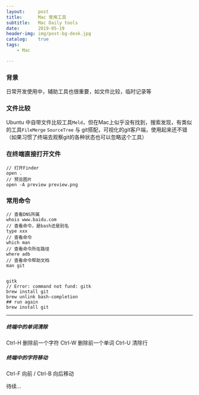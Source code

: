```yaml
---
layout:     post
title:      Mac 常用工具
subtitle:   Mac Daily tools
date:       2019-05-19
header-img: img/post-bg-desk.jpg
catalog:    true
tags:
    - Mac

---
```

### 背景
日常开发使用中，辅助工具也很重要，如文件比较，临时记录等

### 文件比较
Ubuntu 中自带文件比较工具`Meld`，但在Mac上似乎没有找到，搜索发现，有类似的工具`FileMerge`
`SourceTree` 与 git搭配，可视化的git客户端，使用起来还不错（如果习惯了终端去观察git的各种状态也可以忽略这个工具） 

### 在终端直接打开文件
```
// 打开Finder
open .
// 预览图片
open -A preview preview.png
```
### 常用命令
```
// 查看DNS所属
whois www.baidu.com
// 查看命令，是bash还是别名
type xxx
// 查看命令
which man
// 查看命令所在路径
where adb
// 查看命令帮助文档
man git


gitk
// Error: command not fund: gitk
brew install git
brew unlink bash-completion
## run again
brew install git

```

----

##### 终端中的单词清除

Ctrl-H 删除前一个字符 Ctrl-W 删除前一个单词 Ctrl-U 清除行
##### 终端中的字符移动
Ctrl-F 向前 / Ctrl-B 向后移动

待续...
